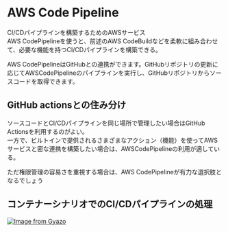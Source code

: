 # AWS Code Pipeline

CI/CDパイプラインを構築するためのAWSサービス  
AWS CodePipelineを使うと、前述のAWS CodeBuildなどを柔軟に組み合わせて、必要な機能を持つCI/CDパイプラインを構築できる。

AWS CodePipelineはGitHubとの連携ができます。GitHubリポジトリの更新に応じてAWSCodePipelineのパイプラインを実行し、GitHubリポジトリからソースコードを取得できます。

## GitHub actionsとの住み分け

ソースコードとCI/CDパイプラインを同じ場所で管理したい場合はGitHub Actionsを利用するのがよい。  
一方で、ビルトインで提供されるさまざまなアクション（機能）を使ってAWSサービスと密な連携を構築したい場合は、AWSCodePipelineの利用が適している。

ただ権限管理の容易さを重視する場合は、AWS CodePipelineが有力な選択肢となるでしょう

## コンテナーシナリオでのCI/CDパイプラインの処理
[![Image from Gyazo](https://i.gyazo.com/86abd396eea18f3e64fa9bba77319263.png)](https://gyazo.com/86abd396eea18f3e64fa9bba77319263)
